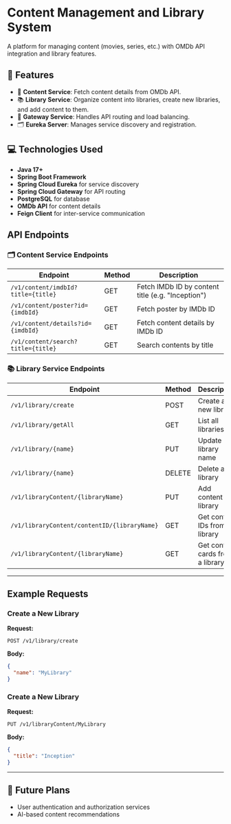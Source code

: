 # Content Management and Library System

A platform for managing content (movies, series, etc.) with OMDb API integration and library features.

## 📌 Features

- 🎥 **Content Service**: Fetch content details from OMDb API.
- 📚 **Library Service**: Organize content into libraries, create new libraries, and add content to them.
- 🚪 **Gateway Service**: Handles API routing and load balancing.
- 🗂️ **Eureka Server**: Manages service discovery and registration.

## 💻 Technologies Used

- **Java 17+**
- **Spring Boot Framework**
- **Spring Cloud Eureka** for service discovery
- **Spring Cloud Gateway** for API routing
- **PostgreSQL** for database
- **OMDb API** for content details
- **Feign Client** for inter-service communication

## API Endpoints

### 🗂️ Content Service Endpoints

| **Endpoint**                       | **Method** | **Description**                                   |
|------------------------------------|------------|---------------------------------------------------|
| `/v1/content/imdbId?title={title}` | GET        | Fetch IMDb ID by content title (e.g. "Inception") |
| `/v1/content/poster?id={imdbId}`   | GET        | Fetch poster by IMDb ID                           |
| `/v1/content/details?id={imdbId}`  | GET        | Fetch content details by IMDb ID                  |
| `/v1/content/search?title={title}` | GET        | Search contents by title                          |

### 📚 Library Service Endpoints

| **Endpoint**                                 | **Method** | **Description**                  |
|----------------------------------------------|------------|----------------------------------|
| `/v1/library/create`                         | POST       | Create a new library             |
| `/v1/library/getAll`                         | GET        | List all libraries               |
| `/v1/library/{name}`                         | PUT        | Update library name              |
| `/v1/library/{name}`                         | DELETE     | Delete a library                 |
| `/v1/libraryContent/{libraryName}`           | PUT        | Add content to a library         |
| `/v1/libraryContent/contentID/{libraryName}` | GET        | Get content IDs from a library   |
| `/v1/libraryContent/{libraryName}`           | GET        | Get content cards from a library |

---

## Example Requests

### Create a New Library

**Request:**

`POST /v1/library/create`

**Body:**

```json
{
  "name": "MyLibrary"
}
```

### Create a New Library

**Request:**

`PUT /v1/libraryContent/MyLibrary`

**Body:**

```json
{
  "title": "Inception"
}
```

---

## 🔮 Future Plans

- User authentication and authorization services
- AI-based content recommendations


